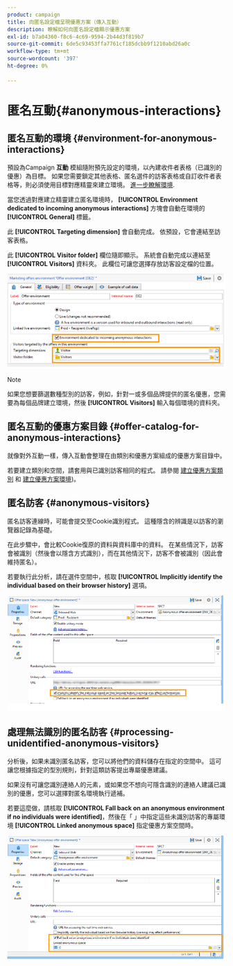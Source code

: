 ```yaml
---
product: campaign
title: 向匿名設定檔呈現優惠方案（傳入互動）
description: 瞭解如何向匿名設定檔顯示優惠方案
exl-id: b7a04360-f8c6-4c69-9594-2b44d3f819b7
source-git-commit: 6de5c93453ffa7761cf185dcbb9f1210abd26a0c
workflow-type: tm+mt
source-wordcount: '397'
ht-degree: 0%

---
```


# 匿名互動{#anonymous-interactions}

## 匿名互動的環境 {#environment-for-anonymous-interactions}

預設為Campaign **互動** 模組隨附預先設定的環境，以內建收件者表格（已識別的優惠）為目標。 如果您需要鎖定其他表格、匿名選件的訪客表格或自訂收件者表格等，則必須使用目標對應精靈來建立環境。 [進一步瞭解環境](interaction-env.md).

當您透過對應建立精靈建立匿名環境時， **[!UICONTROL Environment dedicated to incoming anonymous interactions]** 方塊會自動在環境的 **[!UICONTROL General]** 標籤。

此 **[!UICONTROL Targeting dimension]** 會自動完成。 依預設，它會連結至訪客表格。

此 **[!UICONTROL Visitor folder]** 欄位隨即顯示。 系統會自動完成以連結至 **[!UICONTROL Visitors]** 資料夾。 此欄位可讓您選擇存放訪客設定檔的位置。

![](assets/anonymous_environment_option.png)

>[!NOTE]
>
>如果您想要篩選數種型別的訪客，例如，針對一或多個品牌提供的匿名優惠，您需要為每個品牌建立環境，然後 **[!UICONTROL Visitors]** 輸入每個環境的資料夾。

## 匿名互動的優惠方案目錄 {#offer-catalog-for-anonymous-interactions}

就像對外互動一樣，傳入互動會整理在由類別和優惠方案組成的優惠方案目錄中。

若要建立類別和空間，請套用與已識別訪客相同的程式。 請參閱 [建立優惠方案類別](interaction-offer-catalog.md#creating-offer-categories) 和 [建立優惠方案環境](interaction-env.md#creating-an-offer-environment))。

## 匿名訪客 {#anonymous-visitors}

匿名訪客連線時，可能會提交至Cookie識別程式。 這種隱含的辨識是以訪客的瀏覽器記錄為基礎。

在此步驟中，會比較Cookie復原的資料與資料庫中的資料。 在某些情況下，訪客會被識別（然後會以隱含方式識別），而在其他情況下，訪客不會被識別（因此會維持匿名）。

若要執行此分析，請在選件空間中，核取 **[!UICONTROL Implicitly identify the individual based on their browser history]** 選項。

![](assets/identification_anonymous_visitors.png)

## 處理無法識別的匿名訪客 {#processing-unidentified-anonymous-visitors}

分析後，如果未識別匿名訪客，您可以將他們的資料儲存在指定的空間中。 這可讓您根據指定的型別規則，針對這類訪客提出專屬優惠建議。

如果沒有可讓您識別連絡人的元素，或如果您不想向可隱含識別的連絡人建議已識別的優惠，您可以選擇對匿名環境執行遞補。

若要這麼做，請核取 **[!UICONTROL Fall back on an anonymous environment if no individuals were identified]**，然後在「 」中指定這些未識別訪客的專屬環境 **[!UICONTROL Linked anonymous space]** 指定優惠方案空間時。

![](assets/anonymous_to_anonymous_environment.png)

